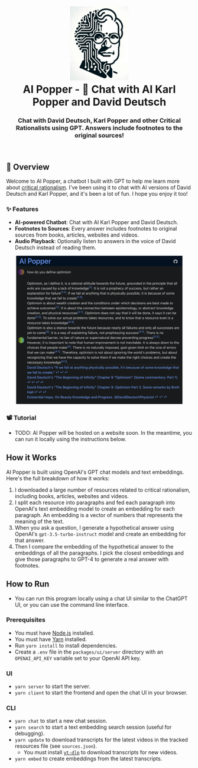 <h1 align="center">
    <img src="https://raw.githubusercontent.com/bjsi/ai-popper/main/img/ai-popper-logo.jpg" alt="AI Popper Logo" height="200">
    <br/>
    AI Popper - 💬 Chat with AI Karl Popper and David Deutsch
</h1>

<h3 align="center">Chat with David Deutsch, Karl Popper and other Critical Rationalists using GPT. Answers include footnotes to the original sources!</h3>

<br/>

## 🚀 Overview

Welcome to AI Popper, a chatbot I built with GPT to help me learn more about [critical rationalism](https://en.wikipedia.org/wiki/Critical_rationalism). I've been using it to chat with AI versions of David Deutsch and Karl Popper, and it's been a lot of fun. I hope you enjoy it too!

### ✨ Features

- **AI-powered Chatbot**: Chat with AI Karl Popper and David Deutsch.
- **Footnotes to Sources**: Every answer includes footnotes to original sources from books, articles, websites and videos.
- **Audio Playback**: Optionally listen to answers in the voice of David Deutsch instead of reading them.

<div align="center">
  <img src="https://raw.githubusercontent.com/bjsi/ai-popper/main/img/define-optimism.png" alt="Define Optimism" height="400px">
</div>

### 📽️ Tutorial

- TODO: AI Popper will be hosted on a website soon. In the meantime, you can run it locally using the instructions below.

## How it Works

AI Popper is built using OpenAI's GPT chat models and text embeddings. Here's the full breakdown of how it works:

1. I downloaded a large number of resources related to critical rationalism, including books, articles, websites and videos.
2. I split each resource into paragraphs and fed each paragraph into OpenAI's text embedding model to create an embedding for each paragraph. An embedding is a vector of numbers that represents the meaning of the text.
3. When you ask a question, I generate a hypothetical answer using OpenAI's `gpt-3.5-turbo-instruct` model and create an embedding for that answer.
4. Then I compare the embedding of the hypothetical answer to the embeddings of all the paragraphs. I pick the closest embeddings and give those paragraphs to GPT-4 to generate a real answer with footnotes.

## How to Run

- You can run this program locally using a chat UI similar to the ChatGPT UI, or you can use the command line interface.

### Prerequisites

- You must have [Node.js](https://nodejs.org/en/) installed.
- You must have [Yarn](https://yarnpkg.com/) installed.
- Run `yarn install` to install dependencies.
- Create a `.env` file in the `packages/ui/server` directory with an `OPENAI_API_KEY` variable set to your OpenAI API key.

### UI

- `yarn server` to start the server.
- `yarn client` to start the frontend and open the chat UI in your browser.

### CLI

- `yarn chat` to start a new chat session.
- `yarn search` to start a text embedding search session (useful for debugging).
- `yarn update` to download transcripts for the latest videos in the tracked resources file (see `sources.json`).
  - You must install [`yt-dlp`](https://github.com/yt-dlp/yt-dlp) to download transcripts for new videos.
- `yarn embed` to create embeddings from the latest transcripts.
